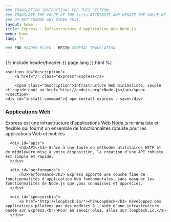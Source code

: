 ```yaml
---
### TRANSLATION INSTRUCTIONS FOR THIS SECTION:
### TRANSLATE THE VALUE OF THE title ATTRIBUTE AND UPDATE THE VALUE OF THE lang ATTRIBUTE.
### DO NOT CHANGE ANY OTHER TEXT.
layout: home
title: Express - Infrastructure d'application Web Node.js
menu: home
lang: fr

### END HEADER BLOCK - BEGIN GENERAL TRANSLATION
---
```


<section id="home-content">
    {% include header/header-{{ page.lang }}.html %}
    <div id="overlay"></div>

    <section id="description">
        <a href="/" class="express">Express</a>

        <span class="description">Infrastructure Web minimaliste, souple et rapide pour <a href='http://nodejs.org'>Node.js</a></span> </section>
    <div id="install-command">$ npm install express --save</div>
</section>

<!--<section id="doc-langs" markdown="1">
  La documentation Express est disponible en : [espagnol](/es), [japonais](/ja), [russe](/ru), [chinois](/zh-cn), [coréen](/ko) et [portugais](/pt-br).
</section>-->

<section id="intro">

  <div id="boxes" class="clearfix">
      <div id="web-applications">
          <h3>Applications Web</h3> Express est une infrastructure d'applications Web Node.js minimaliste et flexible qui fournit un ensemble de fonctionnalités robuste pour les applications Web et mobiles.
      </div>

      <div id="apis">
          <h3>API</h3> Grâce à une foule de méthodes utilitaires HTTP et de middleware mise à votre disposition, la création d'une API robuste est simple et rapide.
      </div>

      <div id="performance">
          <h3>Performance</h3> Express apporte une couche fine de fonctionnalités d'application Web fondamentales, sans masquer les fonctionnalités de Node.js que vous connaissez et appréciez.
      </div>

      <div id="sponsorship">
          <a href="http://loopback.io/"><h3>LoopBack</h3> Développez des applications pilotées par des modèles à l'aide d'une infrastructure basée sur Express.<br/>Pour en savoir plus, allez sur loopback.io.</a>
      </div>
  </div>

</section>

<!--
<section id="announcements">
  {% include announcement/announcement-{{ page.lang }}.md %}
</section>
-->
